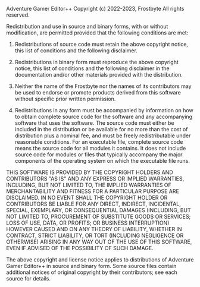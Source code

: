 Adventure Gamer Editor++
Copyright (c) 2022-2023, Frostbyte
All rights reserved.

Redistribution and use in source and binary forms, with or without
modification, are permitted provided that the following conditions are met:

1. Redistributions of source code must retain the above copyright notice, this
   list of conditions and the following disclaimer.
   
2. Redistributions in binary form must reproduce the above copyright notice,
   this list of conditions and the following disclaimer in the documentation
   and/or other materials provided with the distribution.
   
3. Neither the name of the Frostbyte nor the names of its
   contributors may be used to endorse or promote products derived from this
   software without specific prior written permission.
   
4. Redistributions in any form must be accompanied by information on how to
   obtain complete source code for the software and any accompanying software
   that uses the software. The source code must either be included in the
   distribution or be available for no more than the cost of distribution plus
   a nominal fee, and must be freely redistributable under reasonable
   conditions. For an executable file, complete source code means the source
   code for all modules it contains. It does not include source code for
   modules or files that typically accompany the major components of the
   operating system on which the executable file runs.

THIS SOFTWARE IS PROVIDED BY THE COPYRIGHT HOLDERS AND CONTRIBUTORS "AS IS"
AND ANY EXPRESS OR IMPLIED WARRANTIES, INCLUDING, BUT NOT LIMITED TO, THE
IMPLIED WARRANTIES OF MERCHANTABILITY AND FITNESS FOR A PARTICULAR PURPOSE ARE
DISCLAIMED. IN NO EVENT SHALL THE COPYRIGHT HOLDER OR CONTRIBUTORS BE LIABLE
FOR ANY DIRECT, INDIRECT, INCIDENTAL, SPECIAL, EXEMPLARY, OR CONSEQUENTIAL
DAMAGES (INCLUDING, BUT NOT LIMITED TO, PROCUREMENT OF SUBSTITUTE GOODS OR
SERVICES; LOSS OF USE, DATA, OR PROFITS; OR BUSINESS INTERRUPTION) HOWEVER
CAUSED AND ON ANY THEORY OF LIABILITY, WHETHER IN CONTRACT, STRICT LIABILITY,
OR TORT (INCLUDING NEGLIGENCE OR OTHERWISE) ARISING IN ANY WAY OUT OF THE USE
OF THIS SOFTWARE, EVEN IF ADVISED OF THE POSSIBILITY OF SUCH DAMAGE.

The above copyright and license notice applies to distributions of Adventure Gamer 
Editor++ in source and binary form.  Some source files contain additional notices
of original copyright by their contributors; see each source for details.